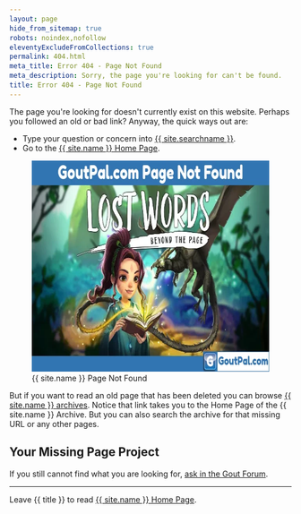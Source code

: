 ```yaml
---
layout: page
hide_from_sitemap: true
robots: noindex,nofollow
eleventyExcludeFromCollections: true
permalink: 404.html
meta_title: Error 404 - Page Not Found
meta_description: Sorry, the page you're looking for can't be found.
title: Error 404 - Page Not Found
---
```

<script type="text/javascript">
clarity("set", "error", "404 Not Found");
</script>
The page you're looking for doesn't currently exist on this website. Perhaps you followed an old or bad link? Anyway, the quick ways out are:
- Type your question or concern into <a href="{{ site.searchurl }}">{{ site.searchname }}</a>.
- Go to the <a href="/">{{ site.name }} Home Page</a>.

<figure class="inner">
<img src="/images/goutpal-com-page-not-found.webp" alt="{{ site.name }} Page Not Found" width="610" height="377">
  <figcaption>{{ site.name }} Page Not Found</figcaption>
</figure>

But if you want to read an old page that has been deleted you can browse <a href="https://web.archive.org/web/20211108055838/https://www.goutpal.com/">{{ site.name }} archives</a>. Notice that link takes you to the Home Page of the {{ site.name }} Archive. But you can also search the archive for that missing URL or any other pages.

## Your Missing Page Project

If you still cannot find what you are looking for, <a href="https://links.goutpal.com/p/goutpal-links-gout-discussions?a=888958067">ask in the Gout Forum</a>.

<hr />

Leave {{ title }} to read <a href="/">{{ site.name }} Home Page</a>.
